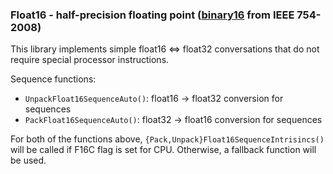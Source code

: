 ### Float16 - half-precision floating point ([binary16](https://en.wikipedia.org/wiki/Half-precision_floating-point_format) from IEEE 754-2008)

This library implements simple float16 ⇔ float32 conversations that do not require special processor instructions.

Sequence functions:
- `UnpackFloat16SequenceAuto()`: float16 → float32 conversion for sequences
- `PackFloat16SequenceAuto()`: float32 → float16 conversion for sequences

For both of the functions above, `{Pack,Unpack}Float16SequenceIntrisincs()` will be called if F16C flag is set for CPU. Otherwise, a fallback function will be used.

